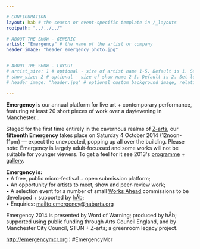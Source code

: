 ```yaml
---

# CONFIGURATION
layout: hab # the season or event-specific template in /_layouts
rootpath: "../../../"

# ABOUT THE SHOW - GENERIC
artist: "Emergency" # the name of the artist or company
header_image: "header_emergency_photo.jpg"   


# ABOUT THE SHOW - LAYOUT
# artist_size: 1 # optional - size of artist name 1-5. Default is 1. Set longer names to lower values
# show_size: 2 # optional - size of show name 2-5. Default is 2. Set longer names to lower values
# header_image: "header.jpg" # optional custom background image, relative to current page

---
```

**Emergency** is our annual platform for live art + contemporary performance, featuring at least 20 short pieces of work over a day/evening in Manchester… 
             
Staged for the first time entirely in the cavernous realms of [Z-arts](http://www.z-arts.org/about-us/getting-here), our **fifteenth Emergency** takes place on Saturday 4 October 2014 (12noon-11pm) — expect the unexpected, popping up all over the building. Please note: Emergency is largely adult-focussed and some works will not be suitable for younger viewers. To get a feel for it see 2013's [programme](/archive/2013-emergency) + [gallery](/galleries/2013-emergency).        
      
**Emergency is:**    
• A free, public micro-festival + open submission platform;   
• An opportunity for artists to meet, show and peer-review work;      
• A selection event for a number of small [Works Ahead](/hab/worksahead) commissions to be developed + supported by [hÅb](/hab);            
• Enquiries: <mailto:emergency@habarts.org>        
        
Emergency 2014 is presented by Word of Warning; produced by hÅb; supported using public funding through Arts Council England, and by Manchester City Council, STUN + Z-arts; a greenroom legacy project.        
        
<http://emergencymcr.org> ¦ #EmergencyMcr       
